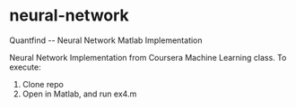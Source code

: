 # neural-network
Quantfind -- Neural Network Matlab Implementation

Neural Network Implementation from Coursera Machine Learning class. 
To execute:
1. Clone repo
2. Open in Matlab, and run ex4.m
